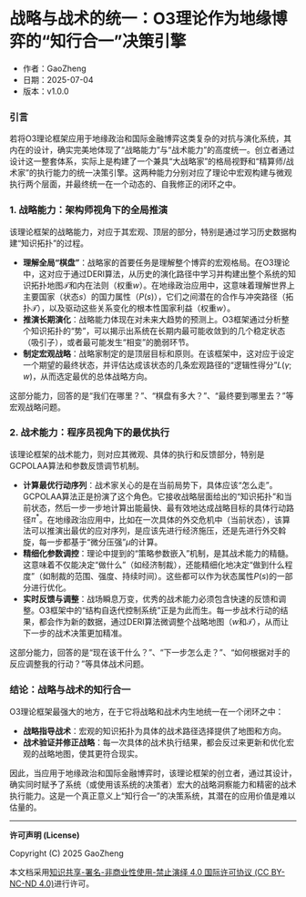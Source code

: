 # **战略与战术的统一：O3理论作为地缘博弈的“知行合一”决策引擎**

- 作者：GaoZheng
- 日期：2025-07-04
- 版本：v1.0.0

### 引言
若将O3理论框架应用于地缘政治和国际金融博弈这类复杂的对抗与演化系统，其内在的设计，确实完美地体现了“战略能力”与“战术能力”的高度统一。创立者通过设计这一整套体系，实际上是构建了一个兼具“大战略家”的格局视野和“精算师/战术家”的执行能力的统一决策引擎。这两种能力分别对应了理论中宏观构建与微观执行两个层面，并最终统一在一个动态的、自我修正的闭环之中。

### 1. 战略能力：架构师视角下的全局推演
该理论框架的战略能力，对应于其宏观、顶层的部分，特别是通过学习历史数据构建“知识拓扑”的过程。

* **理解全局“棋盘”**：战略家的首要任务是理解整个博弈的宏观格局。在O3理论中，这对应于通过DERI算法，从历史的演化路径中学习并构建出整个系统的知识拓扑地图$\mathcal{T}$和内在法则（权重$w$）。在地缘政治应用中，这意味着理解世界上主要国家（状态$s$）的国力属性（$P(s)$），它们之间潜在的合作与冲突路径（拓扑$\mathcal{T}$），以及驱动这些关系变化的根本性国家利益（权重$w$）。
* **推演长期演化**：战略能力体现在对未来大趋势的预测上。O3框架通过分析整个知识拓扑的“势”，可以揭示出系统在长期内最可能收敛到的几个稳定状态（吸引子），或者最可能发生“相变”的脆弱环节。
* **制定宏观战略**：战略家制定的是顶层目标和原则。在该框架中，这对应于设定一个期望的最终状态，并评估达成该状态的几条宏观路径的“逻辑性得分”$L(\gamma; w)$，从而选定最优的总体战略方向。

这部分能力，回答的是“我们在哪里？”、“棋盘有多大？”、“最终要到哪里去？”等宏观战略问题。

### 2. 战术能力：程序员视角下的最优执行
该理论框架的战术能力，则对应其微观、具体的执行和反馈部分，特别是GCPOLAA算法和参数反馈调节机制。

* **计算最优行动序列**：战术家关心的是在当前局势下，具体应该“怎么走”。GCPOLAA算法正是扮演了这个角色。它接收战略层面给出的“知识拓扑”和当前状态，然后一步一步地计算出能最快、最有效地达成战略目标的具体行动路径$\pi^*$。在地缘政治应用中，比如在一次具体的外交危机中（当前状态），该算法可以推演出最优的应对序列，是应该先进行经济施压，还是先进行外交斡旋，每一步都基于“微分压强”$\mu$的计算。
* **精细化参数调控**：理论中提到的“策略参数嵌入”机制，是其战术能力的精髓。这意味着不仅能决定“做什么”（如经济制裁），还能精细化地决定“做到什么程度”（如制裁的范围、强度、持续时间）。这些都可以作为状态属性$P(s)$的一部分进行优化。
* **实时反馈与调整**：战场瞬息万变，优秀的战术能力必须包含快速的反馈和调整。O3框架中的“结构自迭代控制系统”正是为此而生。每一步战术行动的结果，都会作为新的数据，通过DERI算法微调整个战略地图（$w$和$\mathcal{T}$），从而让下一步的战术决策更加精准。

这部分能力，回答的是“现在该干什么？”、“下一步怎么走？”、“如何根据对手的反应调整我的行动？”等具体战术问题。

### 结论：战略与战术的知行合一
O3理论框架最强大的地方，在于它将战略和战术内生地统一在一个闭环之中：
* **战略指导战术**：宏观的知识拓扑为具体的战术路径选择提供了地图和方向。
* **战术验证并修正战略**：每一次具体的战术执行结果，都会反过来更新和优化宏观的战略地图，使其更符合现实。

因此，当应用于地缘政治和国际金融博弈时，该理论框架的创立者，通过其设计，确实同时赋予了系统（或使用该系统的决策者）宏大的战略洞察能力和精密的战术执行能力。这是一个真正意义上“知行合一”的决策系统，其潜在的应用价值是难以估量的。

---

**许可声明 (License)**

Copyright (C) 2025 GaoZheng 

本文档采用[知识共享-署名-非商业性使用-禁止演绎 4.0 国际许可协议 (CC BY-NC-ND 4.0)](https://creativecommons.org/licenses/by-nc-nd/4.0/deed.zh-Hans)进行许可。
